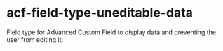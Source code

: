 acf-field-type-uneditable-data
==============================

Field type for Advanced Custom Field to display data and preventing the user from editing it.
